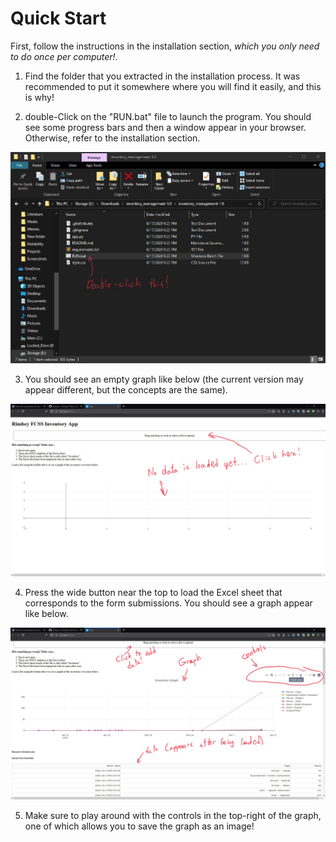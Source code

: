 # Quick Start

First, follow the instructions in the installation section, *which you only need to do once per computer!*.

1. Find the folder that you extracted in the installation process. It was recommended to put it somewhere where you will find it easily, and this is why!

2. double-Click on the "RUN.bat" file to launch the program. You should see some progress bars and then a window appear in your browser. Otherwise, refer to the installation section.

![](screenshots/run.jpg)

3. You should see an empty graph like below (the current version may appear different, but the concepts are the same).

![](screenshots/app.jpg)

4. Press the wide button near the top to load the Excel sheet that corresponds to the form submissions. You should see a graph appear like below.

![](screenshots/graph.jpg)

5. Make sure to play around with the controls in the top-right of the graph, one of which allows you to save the graph as an image!